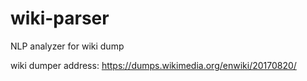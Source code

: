 # wiki-parser
NLP analyzer for wiki dump

wiki dumper address:
https://dumps.wikimedia.org/enwiki/20170820/
